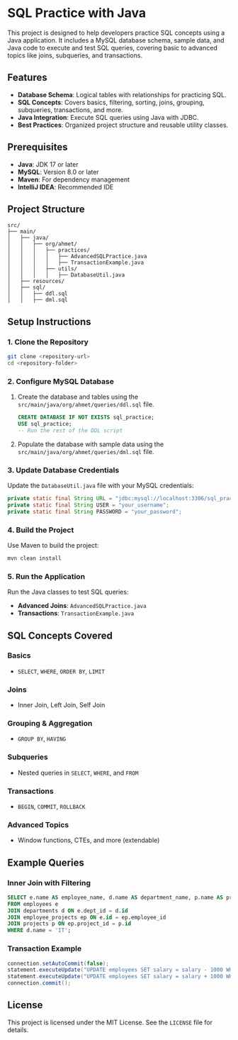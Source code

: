 # SQL Practice with Java

This project is designed to help developers practice SQL concepts using a Java application. It includes a MySQL database schema, sample data, and Java code to execute and test SQL queries, covering basic to advanced topics like joins, subqueries, and transactions.

## Features

- **Database Schema**: Logical tables with relationships for practicing SQL.
- **SQL Concepts**: Covers basics, filtering, sorting, joins, grouping, subqueries, transactions, and more.
- **Java Integration**: Execute SQL queries using Java with JDBC.
- **Best Practices**: Organized project structure and reusable utility classes.

## Prerequisites

- **Java**: JDK 17 or later
- **MySQL**: Version 8.0 or later
- **Maven**: For dependency management
- **IntelliJ IDEA**: Recommended IDE

## Project Structure

```
src/
├── main/
│   ├── java/
│   │   ├── org/ahmet/
│   │   │   ├── practices/
│   │   │   │   ├── AdvancedSQLPractice.java
│   │   │   │   ├── TransactionExample.java
│   │   │   ├── utils/
│   │   │   │   ├── DatabaseUtil.java
│   ├── resources/
│   ├── sql/
│   │   ├── ddl.sql
│   │   ├── dml.sql
```

## Setup Instructions

### 1. Clone the Repository
```bash
git clone <repository-url>
cd <repository-folder>
```

### 2. Configure MySQL Database
1. Create the database and tables using the `src/main/java/org/ahmet/queries/ddl.sql` file.
   ```sql
   CREATE DATABASE IF NOT EXISTS sql_practice;
   USE sql_practice;
   -- Run the rest of the DDL script
   ```
2. Populate the database with sample data using the `src/main/java/org/ahmet/queries/dml.sql` file.

### 3. Update Database Credentials
Update the `DatabaseUtil.java` file with your MySQL credentials:
```java
private static final String URL = "jdbc:mysql://localhost:3306/sql_practice";
private static final String USER = "your_username";
private static final String PASSWORD = "your_password";
```

### 4. Build the Project
Use Maven to build the project:
```bash
mvn clean install
```

### 5. Run the Application
Run the Java classes to test SQL queries:
- **Advanced Joins**: `AdvancedSQLPractice.java`
- **Transactions**: `TransactionExample.java`

## SQL Concepts Covered

### Basics
- `SELECT`, `WHERE`, `ORDER BY`, `LIMIT`

### Joins
- Inner Join, Left Join, Self Join

### Grouping & Aggregation
- `GROUP BY`, `HAVING`

### Subqueries
- Nested queries in `SELECT`, `WHERE`, and `FROM`

### Transactions
- `BEGIN`, `COMMIT`, `ROLLBACK`

### Advanced Topics
- Window functions, CTEs, and more (extendable)

## Example Queries

### Inner Join with Filtering
```sql
SELECT e.name AS employee_name, d.name AS department_name, p.name AS project_name
FROM employees e
JOIN departments d ON e.dept_id = d.id
JOIN employee_projects ep ON e.id = ep.employee_id
JOIN projects p ON ep.project_id = p.id
WHERE d.name = 'IT';
```

### Transaction Example
```java
connection.setAutoCommit(false);
statement.executeUpdate("UPDATE employees SET salary = salary - 1000 WHERE id = 1");
statement.executeUpdate("UPDATE employees SET salary = salary + 1000 WHERE id = 2");
connection.commit();
```

## License

This project is licensed under the MIT License. See the `LICENSE` file for details.
```